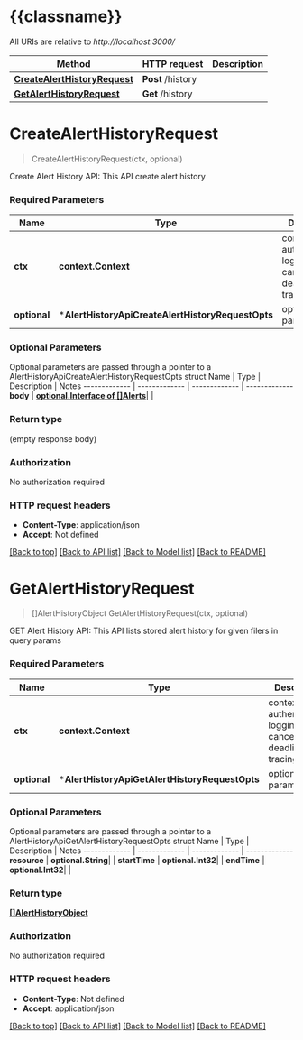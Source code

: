 # {{classname}}

All URIs are relative to *http://localhost:3000/*

Method | HTTP request | Description
------------- | ------------- | -------------
[**CreateAlertHistoryRequest**](AlertHistoryApi.md#CreateAlertHistoryRequest) | **Post** /history | 
[**GetAlertHistoryRequest**](AlertHistoryApi.md#GetAlertHistoryRequest) | **Get** /history | 

# **CreateAlertHistoryRequest**
> CreateAlertHistoryRequest(ctx, optional)


Create Alert History API: This API create alert history

### Required Parameters

Name | Type | Description  | Notes
------------- | ------------- | ------------- | -------------
 **ctx** | **context.Context** | context for authentication, logging, cancellation, deadlines, tracing, etc.
 **optional** | ***AlertHistoryApiCreateAlertHistoryRequestOpts** | optional parameters | nil if no parameters

### Optional Parameters
Optional parameters are passed through a pointer to a AlertHistoryApiCreateAlertHistoryRequestOpts struct
Name | Type | Description  | Notes
------------- | ------------- | ------------- | -------------
 **body** | [**optional.Interface of []Alerts**](Alerts.md)|  | 

### Return type

 (empty response body)

### Authorization

No authorization required

### HTTP request headers

 - **Content-Type**: application/json
 - **Accept**: Not defined

[[Back to top]](#) [[Back to API list]](../README.md#documentation-for-api-endpoints) [[Back to Model list]](../README.md#documentation-for-models) [[Back to README]](../README.md)

# **GetAlertHistoryRequest**
> []AlertHistoryObject GetAlertHistoryRequest(ctx, optional)


GET Alert History API: This API lists stored alert history for given filers in query params

### Required Parameters

Name | Type | Description  | Notes
------------- | ------------- | ------------- | -------------
 **ctx** | **context.Context** | context for authentication, logging, cancellation, deadlines, tracing, etc.
 **optional** | ***AlertHistoryApiGetAlertHistoryRequestOpts** | optional parameters | nil if no parameters

### Optional Parameters
Optional parameters are passed through a pointer to a AlertHistoryApiGetAlertHistoryRequestOpts struct
Name | Type | Description  | Notes
------------- | ------------- | ------------- | -------------
 **resource** | **optional.String**|  | 
 **startTime** | **optional.Int32**|  | 
 **endTime** | **optional.Int32**|  | 

### Return type

[**[]AlertHistoryObject**](AlertHistoryObject.md)

### Authorization

No authorization required

### HTTP request headers

 - **Content-Type**: Not defined
 - **Accept**: application/json

[[Back to top]](#) [[Back to API list]](../README.md#documentation-for-api-endpoints) [[Back to Model list]](../README.md#documentation-for-models) [[Back to README]](../README.md)

